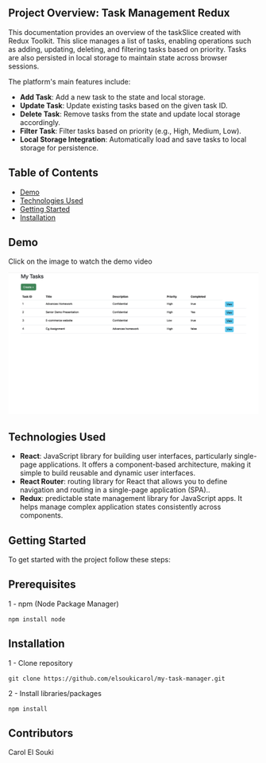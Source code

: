 ## Project Overview: Task Management Redux

This documentation provides an overview of the taskSlice created with Redux Toolkit. This slice manages a list of tasks, enabling operations such as adding, updating, deleting, and filtering tasks based on priority. Tasks are also persisted in local storage to maintain state across browser sessions.

The platform's main features include:

- **Add Task**: Add a new task to the state and local storage.
- **Update Task**: Update existing tasks based on the given task ID.
- **Delete Task**: Remove tasks from the state and update local storage accordingly.
- **Filter Task**: Filter tasks based on priority (e.g., High, Medium, Low).
- **Local Storage Integration**: Automatically load and save tasks to local storage for persistence.

## Table of Contents

- [Demo](#Demo)
- [Technologies Used](#technologies-used)
- [Getting Started](#getting-started)
- [Installation](#installation)

## Demo

Click on the image to watch the demo video

[![Alt text](client/public/MytasksProject.png)](https://drive.google.com/file/d/1Zf6PeVK5PPaPNwy8KIJsjNQdqzwh6QCJ/view?usp=sharing)

## Technologies Used

- **React**: JavaScript library for building user interfaces, particularly single-page applications. It offers a component-based architecture, making it simple to build reusable and dynamic user interfaces.
- **React Router**: routing library for React that allows you to define navigation and routing in a single-page application (SPA)..
- **Redux**: predictable state management library for JavaScript apps. It helps manage complex application states consistently across components.

## Getting Started

To get started with the project follow these steps:

## Prerequisites

  1 - npm (Node Package Manager)

    npm install node


## Installation

  1 - Clone repository

    git clone https://github.com/elsoukicarol/my-task-manager.git

  2 - Install libraries/packages

    npm install

## Contributors
Carol El Souki
